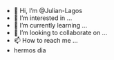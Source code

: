 - 👋 Hi, I’m @Julian-Lagos
- 👀 I’m interested in ...
- 🌱 I’m currently learning ...
- 💞️ I’m looking to collaborate on ...
- 📫 How to reach me ...
- hermos dia
<!---
Julian-Lagos/Julian-Lagos is a ✨ special ✨ repository because its `README.md` (this file) appears on your GitHub profile.
You can click the Preview link to take a look at your changes.
--->

